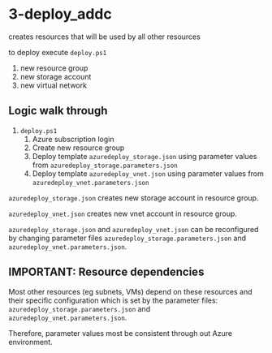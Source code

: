 # 3-deploy_addc

creates resources that will be used by all other resources

to deploy execute `deploy.ps1`

1. new resource group
1. new storage account
1. new virtual network

## Logic walk through

1. `deploy.ps1`
    1. Azure subscription login
    1. Create new resource group
    1. Deploy template `azuredeploy_storage.json` using parameter values from `azuredeploy_storage.parameters.json`
    1. Deploy template `azuredeploy_vnet.json` using parameter values from `azuredeploy_vnet.parameters.json`

`azuredeploy_storage.json` creates new storage account in resource group.

`azuredeploy_vnet.json` creates new vnet account in resource group.

`azuredeploy_storage.json` and `azuredeploy_vnet.json` can be reconfigured by changing parameter files `azuredeploy_storage.parameters.json` and `azuredeploy_vnet.parameters.json`.

## IMPORTANT: Resource dependencies

Most other resources (eg subnets, VMs) depend on these resources and their specific configuration which is set by the parameter files: `azuredeploy_storage.parameters.json` and `azuredeploy_vnet.parameters.json`.

Therefore, parameter values most be consistent through out Azure environment.
